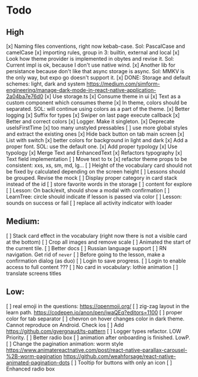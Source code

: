 # Todo

## High

[x] Naming files conventions, right now kebab-case. Sol: PascalCase and camelCase
[x] importing rules, group in 3: builtin, external and local
[x] Look how theme provider is implemented in obytes and revise it. Sol: Current impl is ok, because I don't use native wind.
[x] Another lib for persistance because don't like that async storage is async. Sol: MMKV is the only way, but expo go doesn't support it.
[x] DONE: Storage and default schemes: light, dark and system https://medium.com/simform-engineering/manage-dark-mode-in-react-native-application-2a04ba7e76d0
[x] Use storage.ts
[x] Consume theme in ui
[x] Text as a custom component which consumes theme
[x] In theme, colors should be separated. SOL: will continue using colors as a part of the theme.
[x] Better logging
[x] Suffix for types
[x] Swiper on last page execute callback
[x] Better and correct colors
[x] Logger. Make it singleton.
[x] Deprecate useIsFirstTime
[x] too many unstyled pressables
[ ] use more global styles and extract the existing ones
[x] Hide back button on tab main screen
[x] List with switch
[x] better colors for background in light and dark
[x] Add a proper font. SOL: use the default one.
[x] Add proper typology
[x] Use typology
[x] Merge Text and EnhancedText
[x] Refactors typography
[x] Text field implementation
[ ] Move text to tx
[x] refactor theme props to be consistent: xxs, xs, sm, md, lg...
[ ] Height of the vocabulary card should not be fixed by calculated depending on the screen height
[ ] Lessons should be grouped. Revise the mock
[ ] Display proper category in card stack instead of the id
[ ] store favorite words in the storage
[ ] content for explore
[ ] Lesson: On back/exit, should show a modal with confirmation
[ ] LearnTree: circle should indicate if lesson is passed via color
[ ] Lesson: sounds on success or fail
[ ] replace all activity indicator with loader

## Medium:

[ ] Stack card effect in the vocabulary (right now there is not a visible card at the bottom)
[ ] Crop all images and remove scale
[ ] Animated the start of the current tile.
[ ] Better docs
[ ] Russian language support
[ ] RN navigation. Get rid of `never`
[ ] Before going to the lesson, make a confirmation dialog (as duo)
[ ] Login to save progress.
[ ] Login to enable access to full content ???
[ ] No card in vocabulary: lothie animation
[ ] translate screens titles

## Low:

[ ] real emoji in the questions: https://openmoji.org/
[ ] zig-zag layout in the learn path. https://codepen.io/anon/pen/jwaQEq?editors=1100
[ ] proper color for tab separator
[ ] chevron on hover changes color in dark theme. Cannot reproduce on Android. Check ios
[ ] Add https://github.com/gvergnaud/ts-pattern
[ ] Logger types refactor. LOW Priority.
[ ] Better radio box
[ ] animation after onboarding is finished. LowP.
[ ] Change the pagination animation: worm style https://www.animatereactnative.com/post/react-native-parallax-carousel-%2B-worm-pagination https://github.com/weahforsage/react-native-animated-pagination-dots
[ ] Tooltip for buttons with only an icon
[ ] Enhanced radio box
